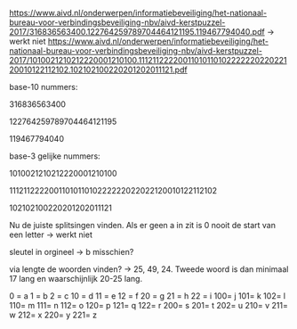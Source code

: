 https://www.aivd.nl/onderwerpen/informatiebeveiliging/het-nationaal-bureau-voor-verbindingsbeveiliging-nbv/aivd-kerstpuzzel-2017/316836563400.122764259789704464121195.119467794040.pdf -> werkt niet 
https://www.aivd.nl/onderwerpen/informatiebeveiliging/het-nationaal-bureau-voor-verbindingsbeveiliging-nbv/aivd-kerstpuzzel-2017/1010021210212220001210100.1112112222001101011010222222022022120010122112102.102102100220201202011121.pdf

base-10 nummers:

316836563400

122764259789704464121195

119467794040

base-3 gelijke nummers:

1010021210212220001210100

1112112222001101011010222222022022120010122112102

102102100220201202011121

Nu de juiste splitsingen vinden. Als er geen a in zit is 0 nooit de start van een letter -> werkt niet

sleutel in orgineel -> b misschien?

via lengte de woorden vinden? -> 25, 49, 24. Tweede woord is dan minimaal 17 lang en waarschijnlijk 20-25 lang.

0  = a
1  = b
2  = c
10 = d
11 = e
12 = f
20 = g
21 = h
22 = i
100= j
101= k
102= l
110= m
111= n
112= o
120= p
121= q
122= r
200= s
201= t
202= u
210= v
211= w
212= x
220= y
221= z

